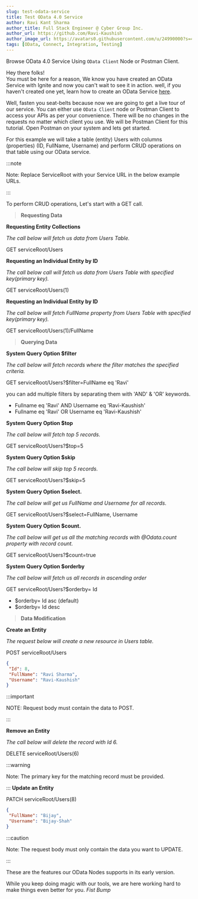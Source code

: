 ```yaml
---
slug: test-odata-service
title: Test OData 4.0 Service
author: Ravi Kant Sharma
author_title: Full Stack Engineer @ Cyber Group Inc.
author_url: https://github.com/Ravi-Kaushish
author_image_url: https://avatars0.githubusercontent.com/u/24990000?s=400&u=dbce2090b78b7108c7cbad0d1bf8fa2c8044c9d8&v=4
tags: [OData, Connect, Integration, Testing]
---
```


Browse OData 4.0 Service Using `OData Client` Node or Postman Client.

Hey there folks!<br />You must be here for a reason, We know you have created an OData Service with Ignite and now you can't wait to see it in action. well, if you haven't created one yet, learn how to create an OData Service [here](./create-odata-service).

Well, fasten you seat-belts because now we are going to get a live tour of our service.
You can either use `OData Client` node or Postman Client to access your APIs as per your convenience. There will be no changes in the requests no matter which client you use. We will be Postman Client for this tutorial.
Open Postman on your system and lets get started.

For this example we will take a table (entity) Users with columns (properties) (ID, FullName, Username) and perform CRUD operations on that table using our OData service. 

:::note

Note: Replace ServiceRoot with your Service URL in the below example URLs.

:::

To perform CRUD operations, Let's start with a GET call.

><b>Requesting Data</b>

<b>Requesting Entity Collections</b>

_The call below will fetch us data from Users Table._

GET serviceRoot/Users

<b>Requesting an Individual Entity by ID</b>

_The call below call will fetch us data from Users Table with specified key(primary key)._

GET serviceRoot/Users(1)

<b>Requesting an Individual Entity by ID</b>

_The call below will fetch FullName property from Users Table with specified key(primary key)._

GET serviceRoot/Users(1)/FullName

><b>Querying Data</b>

<b>System Query Option $filter</b>

_The call below will fetch records where the filter matches the specified criteria._

GET serviceRoot/Users?$filter=FullName eq 'Ravi'

you can add multiple filters by separating them with 'AND' & 'OR' keywords.

* Fullname eq 'Ravi' AND Username eq 'Ravi-Kaushish'
* Fullname eq 'Ravi' OR Username eq 'Ravi-Kaushish'

<b>System Query Option $top</b>

_The call below will fetch top 5 records._

GET serviceRoot/Users?$top=5

<b>System Query Option $skip</b>

_The call below will skip top 5 records._

GET serviceRoot/Users?$skip=5

<b>System Query Option $select.</b>

_The call below will get us FullName and Username for all records._

GET serviceRoot/Users?$select=FullName, Username

<b>System Query Option $count.</b>

_The call below will get us all the matching records with @Odata.count property with record count._

GET serviceRoot/Users?$count=true

<b>System Query Option $orderby</b>

_The call below will fetch us all records in ascending order_

GET serviceRoot/Users?$orderby= Id

* $orderby= Id asc (default)
* $orderby= Id desc

><b>Data Modification</b>

<b>Create an Entity</b>

_The request below will create a new resource in Users table._

POST serviceRoot/Users

```json
{
 "Id": 8,
 "FullName": "Ravi Sharma",
 "Username": "Ravi-Kaushish"
}
```

:::important

NOTE: Request body must contain the data to POST.

:::

<b>Remove an Entity</b>

_The call below will delete the record with Id 6._

DELETE serviceRoot/Users(6)

:::warning

Note: The primary key for the matching record must be provided.

:::
<b>Update an Entity</b>

PATCH serviceRoot/Users(8)

```json
{
 "FullName": "Bijay",
 "Username": "Bijay-Shah"
}
```

:::caution

Note: The request body must only contain the data you want to UPDATE.

:::

These are the features our OData Nodes supports in its early version.

While you keep doing magic with our tools, we are here working hard to make things even better for you. *Fist Bump*
